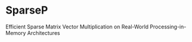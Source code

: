 # SparseP
Efficient Sparse Matrix Vector Multiplication on Real-World Processing-in-Memory Architectures
